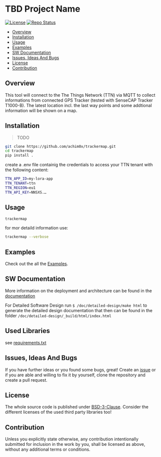 # TBD Project Name


[![License](https://img.shields.io/badge/license-bsd-3.svg)](https://choosealicense.com/licenses/bsd-3-clause/) [![Repo Status](https://www.repostatus.org/badges/latest/wip.svg)](https://www.repostatus.org/#wip)

- [Overview](#overview)
- [Installation](#installation)
- [Usage](#usage)
- [Examples](#examples)
- [SW Documentation](#sw-documentation)
- [Issues, Ideas And Bugs](#issues-ideas-and-bugs)
- [License](#license)
- [Contribution](#contribution)

## Overview

This tool will connect to the The Things Network (TTN) via MQTT to collect informations from connected GPS Tracker (tested with SenseCAP Tracker T1000-B).
The latest location incl. the last way points and some addtional information will be shown on a map.

## Installation

>TODO

```bash
git clone https://github.com/achim0x/trackermap.git
cd trackermap
pip install .
```

create a .env file containig the credentials to access your TTN tenant with the following content:

```bash
TTN_APP_ID=my-lora-app
TTN_TENANT=ttn
TTN_REGION=eu1
TTN_API_KEY=NNSXS.…
```

## Usage

```bash
trackermap 
```

for mor detaild information use:

```bash
trackermap --verbose
```

## Examples

Check out the all the [Examples](./examples).

## SW Documentation

More information on the deployment and architecture can be found in the [documentation](./doc/README.md)

For Detailed Software Design run `$ /doc/detailed-design/make html` to generate the detailed design documentation that then can be found
in the folder `/doc/detailed-design/_build/html/index.html`

## Used Libraries

see [requirements.txt](requirements.txt)

## Issues, Ideas And Bugs

If you have further ideas or you found some bugs, great! Create an [issue](https://github.com/achim0x/tbd/issues) or if you are able and willing to fix it by yourself, clone the repository and create a pull request.

## License

The whole source code is published under [BSD-3-Clause](https://github.com/achim0x/template/blob/main/LICENSE).
Consider the different licenses of the used third party libraries too!

## Contribution

Unless you explicitly state otherwise, any contribution intentionally submitted for inclusion in the work by you, shall be licensed as above, without any additional terms or conditions.
